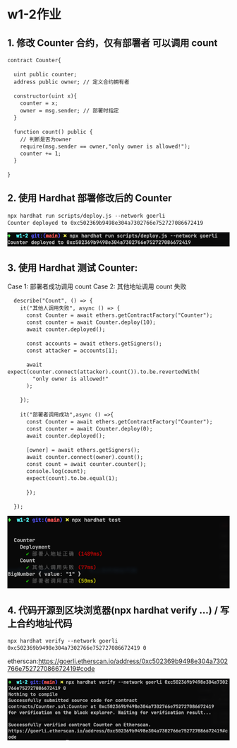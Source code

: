 # w1-2作业
## 1. 修改 Counter 合约，仅有部署者 可以调用 count
```solidity
contract Counter{

  uint public counter;
  address public owner; // 定义合约拥有者

  constructor(uint x){
    counter = x;
    owner = msg.sender; // 部署时指定
  }

  function count() public {
    // 判断是否为owner
    require(msg.sender == owner,"only owner is allowed!");
    counter += 1;
  }

}
```

## 2. 使用 Hardhat 部署修改后的 Counter
```shell
npx hardhat run scripts/deploy.js --network goerli
Counter deployed to 0xc502369b9498e304a7302766e752727086672419
```
![](./images/bushu.png)

## 3. 使用 Hardhat 测试 Counter:
Case 1: 部署者成功调用 count
Case 2: 其他地址调用 count 失败

```solidity
  describe("Count", () => {
    it("其他人调用失败", async () => {
      const Counter = await ethers.getContractFactory("Counter");
      const counter = await Counter.deploy(10);
      await counter.deployed();

      const accounts = await ethers.getSigners();
      const attacker = accounts[1];

      await expect(counter.connect(attacker).count()).to.be.revertedWith(
        "only owner is allowed!"
      );

    });

    it("部署者调用成功",async () =>{
      const Counter = await ethers.getContractFactory("Counter");
      const counter = await Counter.deploy(0);
      await counter.deployed();

      [owner] = await ethers.getSigners();
      await counter.connect(owner).count();
      const count = await counter.counter();
      console.log(count);
      expect(count).to.be.equal(1);

      });

  });

```
![](./images/test.png)

## 4. 代码开源到区块浏览器(npx hardhat verify ...) / 写上合约地址代码
```shell
npx hardhat verify --network goerli 0xc502369b9498e304a7302766e752727086672419 0
```
etherscan:https://goerli.etherscan.io/address/0xc502369b9498e304a7302766e752727086672419#code

![](./images/verify.png)